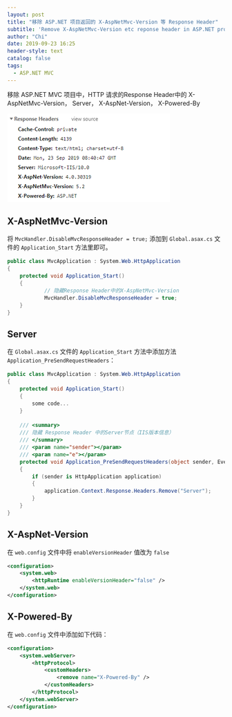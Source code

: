 ```yaml
---
layout: post
title: "移除 ASP.NET 项目返回的 X-AspNetMvc-Version 等 Response Header"
subtitle: 'Remove X-AspNetMvc-Version etc reponse header in ASP.NET project'
author: "Chi"
date: 2019-09-23 16:25
header-style: text
catalog: false
tags:
  - ASP.NET MVC
---
```


移除 ASP.NET MVC 项目中，HTTP 请求的Response Header中的 X-AspNetMvc-Version， Server， X-AspNet-Version， X-Powered-By

![Reponse Header](/img/in-post/2019-09-23-remove-aspnet-version/2019-09-23-reponse-header.png)

## X-AspNetMvc-Version

将 `MvcHandler.DisableMvcResponseHeader = true;` 添加到 `Global.asax.cs` 文件的 `Application_Start` 方法里即可。

``` C#
public class MvcApplication : System.Web.HttpApplication
{
    protected void Application_Start()
    {
            // 隐藏Response Header中的X-AspNetMvc-Version
            MvcHandler.DisableMvcResponseHeader = true;
    }
}
```

## Server

在 `Global.asax.cs` 文件的 `Application_Start` 方法中添加方法 `Application_PreSendRequestHeaders`：

``` C#
public class MvcApplication : System.Web.HttpApplication
{
    protected void Application_Start()
    {
        some code...
    }

    /// <summary>
    /// 隐藏 Response Header 中的Server节点（IIS版本信息）
    /// </summary>
    /// <param name="sender"></param>
    /// <param name="e"></param>
    protected void Application_PreSendRequestHeaders(object sender, EventArgs e)
    {
        if (sender is HttpApplication application)
        {
            application.Context.Response.Headers.Remove("Server");
        }
    }
}
```

## X-AspNet-Version

在 `web.config` 文件中将 `enableVersionHeader` 值改为 `false`

``` XML
<configuration>
    <system.web>
        <httpRuntime enableVersionHeader="false" />
    </system.web>
</configuration>

```

## X-Powered-By

在 `web.config` 文件中添加如下代码：

``` XML
<configuration>
    <system.webServer>
        <httpProtocol>
            <customHeaders>
                <remove name="X-Powered-By" />
            </customHeaders>
        </httpProtocol>
    </system.webServer>
</configuration>
```
